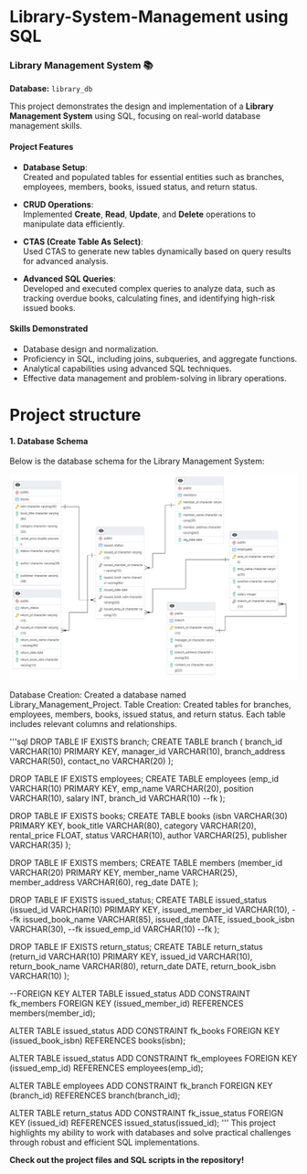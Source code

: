 # Library-System-Management using SQL
### Library Management System 📚   
**Database:** `library_db`  

This project demonstrates the design and implementation of a **Library Management System** using SQL, focusing on real-world database management skills.  

#### **Project Features**
- **Database Setup**:  
  Created and populated tables for essential entities such as branches, employees, members, books, issued status, and return status.  

- **CRUD Operations**:  
  Implemented **Create**, **Read**, **Update**, and **Delete** operations to manipulate data efficiently.  

- **CTAS (Create Table As Select)**:  
  Used CTAS to generate new tables dynamically based on query results for advanced analysis.  

- **Advanced SQL Queries**:  
  Developed and executed complex queries to analyze data, such as tracking overdue books, calculating fines, and identifying high-risk issued books.

#### **Skills Demonstrated**
- Database design and normalization.
- Proficiency in SQL, including joins, subqueries, and aggregate functions.
- Analytical capabilities using advanced SQL techniques.
- Effective data management and problem-solving in library operations.

# Project structure
#### 1. Database Schema

Below is the database schema for the Library Management System:


![Library Management System Schema](Library%20system%20management%20project.pgerd.png)


Database Creation: Created a database named Library_Management_Project.
Table Creation: Created tables for branches, employees, members, books, issued status, and return status. Each table includes relevant columns and relationships.

'''sql
DROP TABLE IF EXISTS branch;
CREATE TABLE branch
         (
		   branch_id VARCHAR(10) PRIMARY KEY,
		   manager_id VARCHAR(10),
		   branch_address VARCHAR(50),
		   contact_no VARCHAR(20)
		   );

DROP TABLE IF EXISTS employees;
CREATE TABLE employees
         (emp_id VARCHAR(10)  PRIMARY KEY,
		  emp_name VARCHAR(20), 
		  position VARCHAR(10),
		  salary INT,
		  branch_id VARCHAR(10) --fk
         );

DROP TABLE IF EXISTS books;
CREATE TABLE books
         (isbn VARCHAR(30) PRIMARY KEY,
		  book_title VARCHAR(80),
		  category VARCHAR(20),
		  rental_price FLOAT,
		  status VARCHAR(10),
		  author VARCHAR(25),
		  publisher VARCHAR(35)
		  );

DROP TABLE IF EXISTS members;
CREATE TABLE members
         (member_id VARCHAR(20) PRIMARY KEY,
		  member_name VARCHAR(25),
		  member_address VARCHAR(60),
		  reg_date DATE
          );


DROP TABLE IF EXISTS issued_status;
CREATE TABLE issued_status
         (issued_id	VARCHAR(10) PRIMARY KEY,
		  issued_member_id VARCHAR(10), --fk
		  issued_book_name	VARCHAR(85),
		  issued_date DATE,
		  issued_book_isbn VARCHAR(30), --fk
		  issued_emp_id VARCHAR(10) --fk
		 );


DROP TABLE IF EXISTS return_status;
CREATE TABLE return_status
         (return_id	VARCHAR(10) PRIMARY KEY,
		  issued_id VARCHAR(10),
		  return_book_name VARCHAR(80),
		  return_date DATE,
		  return_book_isbn VARCHAR(10)
		  );

--FOREIGN KEY
ALTER TABLE issued_status 
ADD CONSTRAINT fk_members 
FOREIGN KEY (issued_member_id) 
REFERENCES members(member_id);

ALTER TABLE issued_status 
ADD CONSTRAINT fk_books 
FOREIGN KEY (issued_book_isbn) 
REFERENCES books(isbn);		


ALTER TABLE issued_status 
ADD CONSTRAINT fk_employees 
FOREIGN KEY (issued_emp_id) 
REFERENCES employees(emp_id);	


ALTER TABLE employees 
ADD CONSTRAINT fk_branch 
FOREIGN KEY (branch_id) 
REFERENCES branch(branch_id);

ALTER TABLE return_status 
ADD CONSTRAINT fk_issue_status 
FOREIGN KEY (issued_id) 
REFERENCES issued_status(issued_id);
'''
This project highlights my ability to work with databases and solve practical challenges through robust and efficient SQL implementations.


**Check out the project files and SQL scripts in the repository!**
